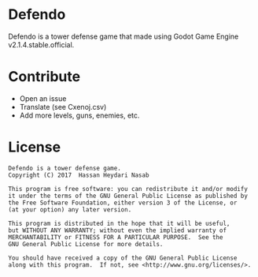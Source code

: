 # Defendo

Defendo is a tower defense game that made using Godot Game Engine v2.1.4.stable.official.

# Contribute

- Open an issue
- Translate (see Cxenoj.csv)
- Add more levels, guns, enemies, etc.

# License
    Defendo is a tower defense game.
    Copyright (C) 2017  Hassan Heydari Nasab

    This program is free software: you can redistribute it and/or modify
    it under the terms of the GNU General Public License as published by
    the Free Software Foundation, either version 3 of the License, or
    (at your option) any later version.

    This program is distributed in the hope that it will be useful,
    but WITHOUT ANY WARRANTY; without even the implied warranty of
    MERCHANTABILITY or FITNESS FOR A PARTICULAR PURPOSE.  See the
    GNU General Public License for more details.

    You should have received a copy of the GNU General Public License
    along with this program.  If not, see <http://www.gnu.org/licenses/>.
